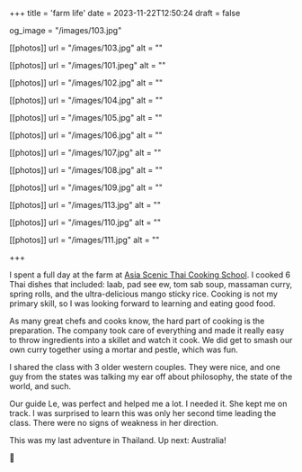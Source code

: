 +++
title = 'farm life'
date = 2023-11-22T12:50:24
draft = false

og_image = "/images/103.jpg"

[[photos]]
  url = "/images/103.jpg"
  alt = ""

[[photos]]
  url = "/images/101.jpeg"
  alt = ""

[[photos]]
  url = "/images/102.jpg"
  alt = ""

[[photos]]
  url = "/images/104.jpg"
  alt = ""

[[photos]]
  url = "/images/105.jpg"
  alt = ""

[[photos]]
  url = "/images/106.jpg"
  alt = ""

[[photos]]
  url = "/images/107.jpg"
  alt = ""

[[photos]]
  url = "/images/108.jpg"
  alt = ""

[[photos]]
  url = "/images/109.jpg"
  alt = ""

[[photos]]
  url = "/images/113.jpg"
  alt = ""

[[photos]]
  url = "/images/110.jpg"
  alt = ""

[[photos]]
  url = "/images/111.jpg"
  alt = ""

+++

I spent a full day at the farm at [Asia Scenic Thai Cooking School](https://www.asiascenic.com/). I cooked 6 Thai dishes that included: laab, pad see ew, tom sab soup, massaman curry, spring rolls, and the ultra-delicious mango sticky rice. Cooking is not my primary skill, so I was looking forward to learning and eating good food.

As many great chefs and cooks know, the hard part of cooking is the preparation. The company took care of everything and made it really easy to throw ingredients into a skillet and watch it cook. We did get to smash our own curry together using a mortar and pestle, which was fun.

I shared the class with 3 older western couples. They were nice, and one guy from the states was talking my ear off about philosophy, the state of the world, and such.

Our guide Le, was perfect and helped me a lot. I needed it. She kept me on track. I was surprised to learn this was only her second time leading the class. There were no signs of weakness in her direction.

This was my last adventure in Thailand. Up next: Australia!

🍅
